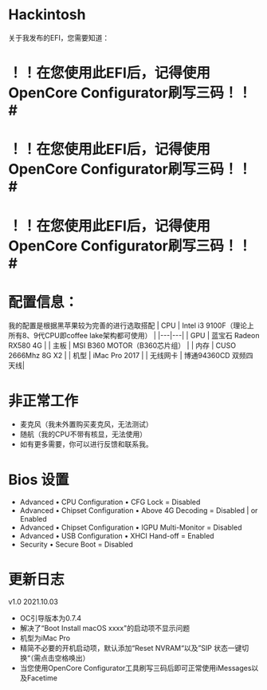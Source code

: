 # Hackintosh

关于我发布的EFI，您需要知道：

# ！！在您使用此EFI后，记得使用OpenCore Configurator刷写三码！！#

# ！！在您使用此EFI后，记得使用OpenCore Configurator刷写三码！！#

# ！！在您使用此EFI后，记得使用OpenCore Configurator刷写三码！！#


# 配置信息：

我的配置是根据黑苹果较为完善的进行选取搭配
|  CPU | Intel i3 9100F（理论上所有8、9代CPU即coffee lake架构都可使用） |
|---|---|
|  GPU | 蓝宝石 Radeon RX580 4G |
|  主板 | MSI B360 MOTOR（B360芯片组） |
|  内存 | CUSO 2666Mhz 8G X2 |
|  机型 | iMac Pro 2017 |
| 无线网卡 | 博通94360CD 双频四天线|

# 非正常工作

* 麦克风（我未外置购买麦克风，无法测试）
* 随航（我的CPU不带有核显，无法使用）
* 如有更多需要，你可以进行反馈和联系我。

# Bios 设置
* Advanced • CPU Configuration • CFG Lock = Disabled
* Advanced • Chipset Configuration • Above 4G Decoding = Disabled | or Enabled
* Advanced • Chipset Configuration • IGPU Multi-Monitor = Disabled
* Advanced • USB Configuration • XHCI Hand-off = Enabled
* Security • Secure Boot = Disabled

# 更新日志

v1.0 2021.10.03
* OC引导版本为0.7.4
* 解决了“Boot Install macOS xxxx"的启动项不显示问题
* 机型为iMac Pro
* 精简不必要的开机启动项，默认添加“Reset NVRAM“以及”SIP 状态一键切换“（需点击空格唤出）
* 当您使用OpenCore Configurator工具刷写三码后即可正常使用iMessages以及Facetime
